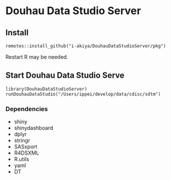 # Douhau Data Studio Server

## Install
```
remotes::install_github("i-akiya/DouhauDataStudioServer/pkg")
```
Restart R may be needed.

## Start Douhau Data Studio Serve
```
library(DouhauDataStudioServer)
runDouhauDataStudio("/Users/ippei/develop/data/cdisc/sdtm")
```

### Dependencies
+ shiny
+ shinydashboard
+ dplyr
+ stringr
+ SASxport
+ R4DSXML
+ R.utils
+ yaml
+ DT